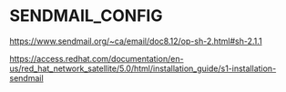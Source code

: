 # SENDMAIL_CONFIG



https://www.sendmail.org/~ca/email/doc8.12/op-sh-2.html#sh-2.1.1




https://access.redhat.com/documentation/en-us/red_hat_network_satellite/5.0/html/installation_guide/s1-installation-sendmail

